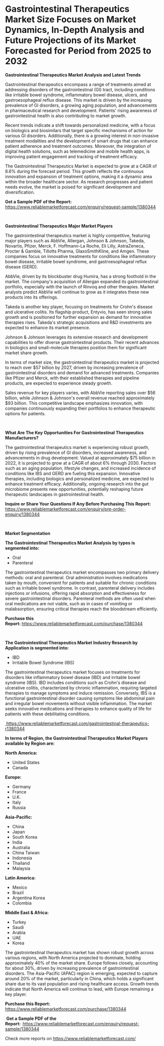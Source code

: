 <p><h1>Gastrointestinal Therapeutics Market Size Focuses on Market Dynamics, In-Depth Analysis and Future Projections of its Market Forecasted for Period from 2025 to 2032</h1></p><p><strong>Gastrointestinal Therapeutics Market Analysis and Latest Trends</strong></p>
<p><p>Gastrointestinal therapeutics encompass a range of treatments aimed at addressing disorders of the gastrointestinal (GI) tract, including conditions like irritable bowel syndrome, inflammatory bowel disease, ulcers, and gastroesophageal reflux disease. This market is driven by the increasing prevalence of GI disorders, a growing aging population, and advancements in pharmaceutical research and development. Patients' rising awareness of gastrointestinal health is also contributing to market growth.</p><p>Recent trends indicate a shift towards personalized medicine, with a focus on biologics and biosimilars that target specific mechanisms of action for various GI disorders. Additionally, there is a growing interest in non-invasive treatment modalities and the development of smart drugs that can enhance patient adherence and treatment outcomes. Moreover, the integration of digital health solutions, such as telemedicine and mobile health apps, is improving patient engagement and tracking of treatment efficacy.</p><p>The Gastrointestinal Therapeutics Market is expected to grow at a CAGR of 8.6% during the forecast period. This growth reflects the continuous innovation and expansion of treatment options, making it a dynamic area within the broader healthcare sector. As research progresses and patient needs evolve, the market is poised for significant development and diversification.</p></p>
<p><strong>Get a Sample PDF of the Report:&nbsp;</strong> <a href="https://www.reliablemarketforecast.com/enquiry/request-sample/1380344?utm_campaign=1144&utm_medium=2&utm_source=Github&utm_content=ia&utm_term=03032025&utm_id=gastrointestinal-therapeutics">https://www.reliablemarketforecast.com/enquiry/request-sample/1380344</a></p>
<p>&nbsp;</p>
<p><strong>Gastrointestinal Therapeutics Major Market Players</strong></p>
<p><p>The gastrointestinal therapeutics market is highly competitive, featuring major players such as AbbVie, Allergan, Johnson & Johnson, Takeda, Novartis, Pfizer, Merck, F. Hoffmann-La Roche, Eli Lilly, AstraZeneca, Procter & Gamble, Tillotts Pharma, GlaxoSmithKline, and Amgen. These companies focus on innovative treatments for conditions like inflammatory bowel disease, irritable bowel syndrome, and gastroesophageal reflux disease (GERD).</p><p>AbbVie, driven by its blockbuster drug Humira, has a strong foothold in the market. The company's acquisition of Allergan expanded its gastrointestinal portfolio, especially with the launch of Rinvoq and other therapies. Market analysts predict AbbVie will continue to grow as it integrates these new products into its offerings.</p><p>Takeda is another key player, focusing on treatments for Crohn's disease and ulcerative colitis. Its flagship product, Entyvio, has seen strong sales growth and is positioned for further expansion as demand for innovative therapies rises. Takeda's strategic acquisitions and R&D investments are expected to enhance its market presence.</p><p>Johnson & Johnson leverages its extensive research and development capabilities to offer diverse gastrointestinal products. Their recent advances in biologics and small-molecule therapies position them for significant market share growth.</p><p>In terms of market size, the gastrointestinal therapeutics market is projected to reach over $57 billion by 2027, driven by increasing prevalence of gastrointestinal disorders and demand for advanced treatments. Companies like Pfizer and Merck, with their established therapies and pipeline products, are expected to experience steady growth.</p><p>Sales revenue for key players varies, with AbbVie reporting sales over $56 billion, while Johnson & Johnson's overall revenue reached approximately $93 billion. This competitive landscape emphasizes innovation, with companies continuously expanding their portfolios to enhance therapeutic options for patients.</p></p>
<p>&nbsp;</p>
<p><strong>What Are The Key Opportunities For Gastrointestinal Therapeutics Manufacturers?</strong></p>
<p><p>The gastrointestinal therapeutics market is experiencing robust growth, driven by rising prevalence of GI disorders, increased awareness, and advancements in drug development. Valued at approximately $75 billion in 2022, it is projected to grow at a CAGR of about 6% through 2030. Factors such as an aging population, lifestyle changes, and increased incidence of conditions like IBS and GERD are fueling this expansion. Innovative therapies, including biologics and personalized medicine, are expected to enhance treatment efficacy. Additionally, ongoing research into the gut microbiome presents new opportunities, potentially reshaping future therapeutic landscapes in gastrointestinal health.</p></p>
<p><strong>Inquire or Share Your Questions If Any Before Purchasing This Report:</strong> <a href="https://www.reliablemarketforecast.com/enquiry/pre-order-enquiry/1380344?utm_campaign=1144&utm_medium=2&utm_source=Github&utm_content=ia&utm_term=03032025&utm_id=gastrointestinal-therapeutics">https://www.reliablemarketforecast.com/enquiry/pre-order-enquiry/1380344</a></p>
<p>&nbsp;</p>
<p><strong>Market Segmentation</strong></p>
<p><strong>The Gastrointestinal Therapeutics Market Analysis by types is segmented into:</strong></p>
<p><ul><li>Oral</li><li>Parenteral</li></ul></p>
<p><p>The gastrointestinal therapeutics market encompasses two primary delivery methods: oral and parenteral. Oral administration involves medications taken by mouth, convenient for patients and suitable for chronic conditions such as irritable bowel syndrome. In contrast, parenteral delivery includes injections or infusions, offering rapid absorption and effectiveness for severe gastrointestinal disorders. Parenteral methods are often used when oral medications are not viable, such as in cases of vomiting or malabsorption, ensuring critical therapies reach the bloodstream efficiently.</p></p>
<p><strong>Purchase this Report:&nbsp;</strong><a href="https://www.reliablemarketforecast.com/purchase/1380344?utm_campaign=1144&utm_medium=2&utm_source=Github&utm_content=ia&utm_term=03032025&utm_id=gastrointestinal-therapeutics">https://www.reliablemarketforecast.com/purchase/1380344</a></p>
<p>&nbsp;</p>
<p><strong>The Gastrointestinal Therapeutics Market Industry Research by Application is segmented into:</strong></p>
<p><ul><li>IBD</li><li>Irritable Bowel Syndrome (IBS)</li></ul></p>
<p><p>The gastrointestinal therapeutics market focuses on treatments for disorders like inflammatory bowel disease (IBD) and irritable bowel syndrome (IBS). IBD includes conditions such as Crohn's disease and ulcerative colitis, characterized by chronic inflammation, requiring targeted therapies to manage symptoms and induce remission. Conversely, IBS is a functional gastrointestinal disorder causing symptoms like abdominal pain and irregular bowel movements without visible inflammation. The market seeks innovative medications and therapies to enhance quality of life for patients with these debilitating conditions.</p></p>
<p><a href="https://www.reliablemarketforecast.com/gastrointestinal-therapeutics-r1380344?utm_campaign=1144&utm_medium=2&utm_source=Github&utm_content=ia&utm_term=03032025&utm_id=gastrointestinal-therapeutics">&nbsp;https://www.reliablemarketforecast.com/gastrointestinal-therapeutics-r1380344</a></p>
<p><strong>In terms of Region, the Gastrointestinal Therapeutics Market Players available by Region are:</strong></p>
<p>
    <p> <strong> North America: </strong>
        <ul>
            <li>United States</li>
            <li>Canada</li>
        </ul>
        </p> 
    <p> <strong> Europe: </strong>
        <ul>
            <li>Germany</li>
            <li>France</li>
            <li>U.K.</li>
            <li>Italy</li>
            <li>Russia</li>
        </ul>
        </p> 
    <p> <strong> Asia-Pacific: </strong>
        <ul>
            <li>China</li>
            <li>Japan</li>
            <li>South Korea</li>
            <li>India</li>
            <li>Australia</li>
            <li>China Taiwan</li>
            <li>Indonesia</li>
            <li>Thailand</li>
            <li>Malaysia</li>
        </ul>
        </p> 
    <p> <strong> Latin America: </strong>
        <ul>
            <li>Mexico</li>
            <li>Brazil</li>
            <li>Argentina Korea</li>
            <li>Colombia</li>
        </ul>
        </p> 
    <p> <strong> Middle East & Africa: </strong>
        <ul>
            <li>Turkey</li>
            <li>Saudi</li>
            <li>Arabia</li>
            <li>UAE</li>
            <li>Korea</li>
        </ul>
    </p>
    </p>
<p><p>The gastrointestinal therapeutics market has shown robust growth across various regions, with North America projected to dominate, holding approximately 40% of the market share. Europe follows closely, accounting for about 30%, driven by increasing prevalence of gastrointestinal disorders. The Asia-Pacific (APAC) region is emerging, expected to capture around 20% of the market, particularly in China, which holds a significant share due to its vast population and rising healthcare access. Growth trends indicate that North America will continue to lead, with Europe remaining a key player.</p></p>
<p><strong>Purchase this Report: </strong><a href="https://www.reliablemarketforecast.com/purchase/1380344?utm_campaign=1144&utm_medium=2&utm_source=Github&utm_content=ia&utm_term=03032025&utm_id=gastrointestinal-therapeutics">https://www.reliablemarketforecast.com/purchase/1380344</a></p>
<p>&nbsp;<strong>Get a Sample PDF of the Report:&nbsp;&nbsp;</strong><a href="https://www.reliablemarketforecast.com/enquiry/request-sample/1380344?utm_campaign=1144&utm_medium=2&utm_source=Github&utm_content=ia&utm_term=03032025&utm_id=gastrointestinal-therapeutics">https://www.reliablemarketforecast.com/enquiry/request-sample/1380344</a></p>
<p><strong></strong></p>
<p>Check more reports on <a href="https://www.reliablemarketforecast.com/?utm_campaign=1144&utm_medium=2&utm_source=Github&utm_content=ia&utm_term=03032025&utm_id=gastrointestinal-therapeutics">https://www.reliablemarketforecast.com/</a></p>